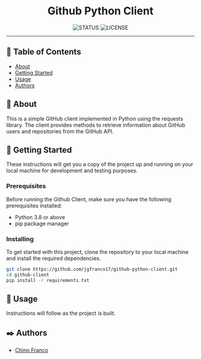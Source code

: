 <h1 align="center">Github Python Client</h1>

<div align="center">

![STATUS](https://img.shields.io/badge/status-active-brightgreen?style=for-the-badge)
![LICENSE](https://img.shields.io/badge/license-MIT-blue?style=for-the-badge)

</div>

---

## 📝 Table of Contents

- [About](#about)
- [Getting Started](#getting_started)
- [Usage](#usage)
- [Authors](#authors)

## 🔎 About <a name = "about"></a>

This is a simple GitHub client implemented in Python using the requests library. The client provides methods to retrieve information about GitHub users and repositories from the GitHub API.

## 🏁 Getting Started <a name = "getting_started"></a>

These instructions will get you a copy of the project up and running on your local machine for development and testing purposes.

### Prerequisites

Before running the Github Client, make sure you have the following prerequisites installed:

- Python 3.8 or above
- pip package manager

### Installing

To get started with this project, clone the repository to your local machine and install the required dependencies.

```bash
git clone https://github.com/jgfranco17/github-python-client.git
cd github-client
pip install -r requirements.txt
```

## 🚀 Usage <a name = "usage"></a>

Instructions will follow as the project is built.

## ✒️ Authors <a name = "authors"></a>

- [Chino Franco](https://github.com/jgfranco17)
